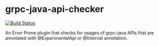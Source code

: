 # grpc-java-api-checker

[![Build Status](https://travis-ci.org/jyane/grpc-java-api-checker.svg?branch=master)](https://travis-ci.org/jyane/grpc-java-api-checker)

An Error Prone plugin that checks for usages of grpc-java APIs that are annotated with @ExperimentalApi or @Internal annotation.
